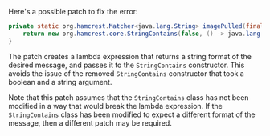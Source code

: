 Here's a possible patch to fix the error:
```java
private static org.hamcrest.Matcher<java.lang.String> imagePulled(final java.lang.String image) {
    return new org.hamcrest.core.StringContains(false, () -> java.lang.String.format("Status: Downloaded newer image for %s", image));
}
```
The patch creates a lambda expression that returns a string format of the desired message, and passes it to the `StringContains` constructor. This avoids the issue of the removed `StringContains` constructor that took a boolean and a string argument.

Note that this patch assumes that the `StringContains` class has not been modified in a way that would break the lambda expression. If the `StringContains` class has been modified to expect a different format of the message, then a different patch may be required.